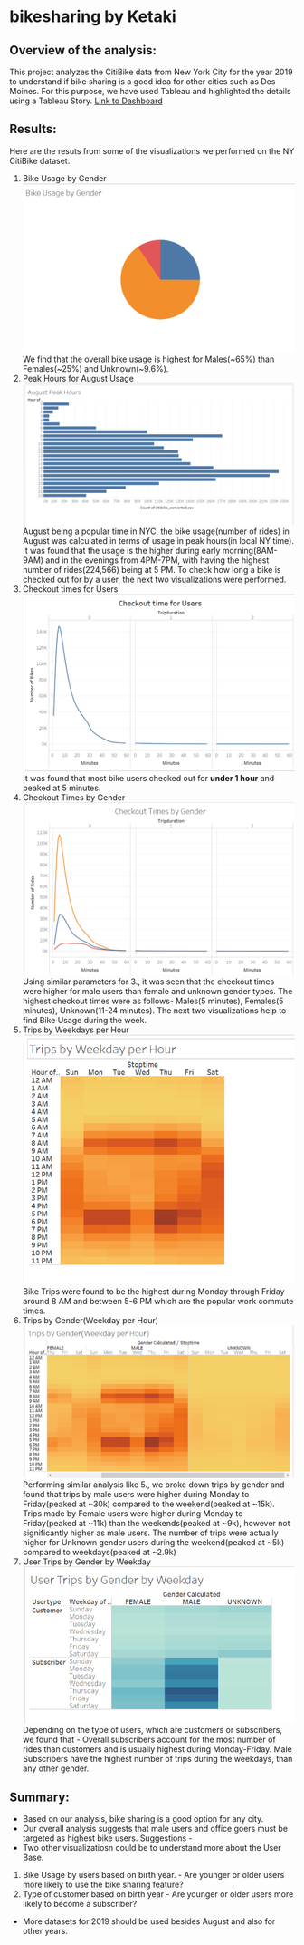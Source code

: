 # bikesharing by Ketaki
## Overview of the analysis:
This project analyzes the CitiBike data from New York City for the year 2019 to understand if bike sharing is a good idea for other cities such as Des Moines. For this purpose, we have used Tableau and highlighted the details using a Tableau Story.
[Link to Dashboard](https://public.tableau.com/views/NY_CitiBike_Challenge/NYCCitibikeAnalysis?:language=en&:display_count=y&publish=yes&:origin=viz_share_link)

## Results: 
Here are the resuts from some of the visualizations we performed on the NY CitiBike dataset.
1. Bike Usage by Gender ![](https://github.com/ketpradh/bikesharing/blob/main/Resources/Bike%20Usage%20by%20Gender.PNG) We find that the overall bike usage is highest for Males(~65%) than Females(~25%) and Unknown(~9.6%).
2. Peak Hours for August Usage ![](https://github.com/ketpradh/bikesharing/blob/main/Resources/August%20Peak%20Hours.PNG) August being a popular time in NYC, the bike usage(number of rides) in August was calculated in terms of usage in peak hours(in local NY time). It was found that the usage is the higher during early morning(8AM-9AM) and in the evenings from 4PM-7PM, with having the highest number of rides(224,566) being at 5 PM.
To check how long a bike is checked out for by a user, the next two visualizations were performed.
3. Checkout times for Users ![](https://github.com/ketpradh/bikesharing/blob/main/Resources/Checkout%20Time%20for%20Users.PNG)  It was found that most bike users checked out for **under 1 hour** and peaked at 5 minutes.
4. Checkout Times by Gender ![](https://github.com/ketpradh/bikesharing/blob/main/Resources/Checkout%20Times%20by%20Gender.PNG) Using similar parameters for 3., it was seen that the checkout times were higher for male users than female and unknown gender types. The highest checkout times were as follows- Males(5 minutes), Females(5 minutes), Unknown(11-24 minutes).
The next two visualizations help to find Bike Usage during the week.
5. Trips by Weekdays per Hour 
![](https://github.com/ketpradh/bikesharing/blob/main/Resources/Trips%20by%20Weekday%20per%20Hour.PNG) Bike Trips were found to be the highest during Monday through Friday around 8 AM and between 5-6 PM which are the popular work commute times.
6. Trips by Gender(Weekday per Hour) ![](https://github.com/ketpradh/bikesharing/blob/main/Resources/Trips%20by%20Gender(Weekday%20per%20Hour).PNG) Performing similar analysis like 5., we broke down trips by gender and found that trips by male users were higher during Monday to Friday(peaked at ~30k) compared to the weekend(peaked at ~15k). Trips made by Female users were higher during Monday to Friday(peaked at ~11k) than the weekends(peaked at ~9k), however not significantly higher as male users. The number of trips were actually higher for Unknown gender users during the weekend(peaked at ~5k) compared to weekdays(peaked at ~2.9k) 
7. User Trips by Gender by Weekday ![](https://github.com/ketpradh/bikesharing/blob/main/Resources/User%20Trips%20by%20Gender%20by%20Weekday.PNG) Depending on the type of users, which are customers or subscribers, we found that - Overall subscribers account for the most number of rides than customers and is usually highest during Monday-Friday. Male Subscribers have the highest number of trips during the weekdays, than any other gender. 
## Summary: 
- Based on our analysis, bike sharing is a good option for any city. 
- Our overall analysis suggests that male users and office goers must be targeted as highest bike users.
Suggestions -
- Two other visualizatiosn could be to understand more about the User Base.
1. Bike Usage by users based on birth year. - Are younger or older users more likely to use the bike sharing feature?
2. Type of customer based on birth year - Are younger or older users more likely to become a subscriber?
- More datasets for 2019 should be used besides August and also for other years.
